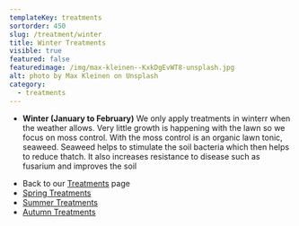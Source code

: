 ```yaml
---
templateKey: treatments
sortorder: 450
slug: /treatment/winter
title: Winter Treatments
visible: true
featured: false
featuredimage: /img/max-kleinen--KxkDgEvWT8-unsplash.jpg
alt: photo by Max Kleinen on Unsplash
category:
  - treatments
---
```


* **Winter (January to February)**
  We only apply treatments in winterr when the weather allows. Very little growth is happening with the lawn so we focus on moss control.  With the moss control is an organic lawn tonic, seaweed.  Seaweed helps to stimulate the soil bacteria which then helps to reduce thatch.  It also increases resistance to disease such as fusarium and improves the soil


- Back to our [Treatments](/treatments) page
- [Spring Treatments](/treatments/spring)
- [Summer Treatments](/treatments/summer)
- [Autumn Treatments](/treatments/autumn)